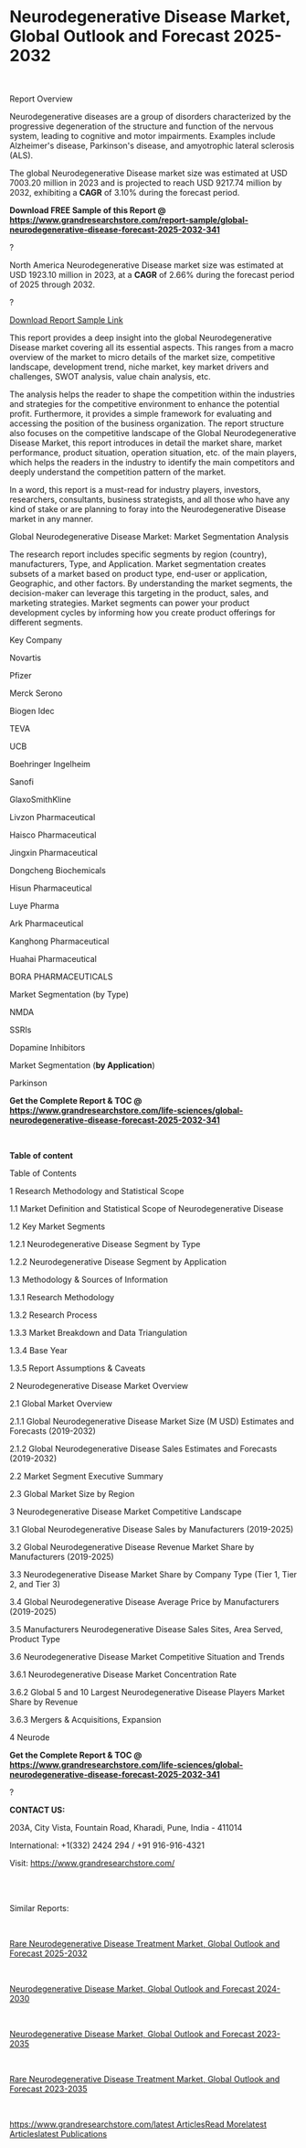 <h1>Neurodegenerative Disease Market, Global Outlook and Forecast 2025-2032</h1><br/><p>Report Overview</p>
 
 
 
 <p>Neurodegenerative diseases are a group of disorders characterized by the progressive degeneration of the structure and function of the nervous system, leading to cognitive and motor impairments. Examples include Alzheimer&#39;s disease, Parkinson&#39;s disease, and amyotrophic lateral sclerosis (ALS).</p>
 
 
 
 <p>The global Neurodegenerative Disease market size was estimated at USD 7003.20 million in 2023 and is projected to reach USD 9217.74 million by 2032, exhibiting a <strong>CAGR</strong> of 3.10% during the forecast period.</p>
 
 
 
 <div><b>Download FREE Sample of this Report @ <a href="https://www.grandresearchstore.com/report-sample/global-neurodegenerative-disease-forecast-2025-2032-341">https://www.grandresearchstore.com/report-sample/global-neurodegenerative-disease-forecast-2025-2032-341</a></b></div>
 
 
 
 <p>? </p>
 
 
 
 <p>North America Neurodegenerative Disease market size was estimated at USD 1923.10 million in 2023, at a <strong>CAGR</strong> of 2.66% during the forecast period of 2025 through 2032.</p>
 
 
 
 <p>? </p>
 
 
 
 <p><a href="https://www.grandresearchstore.com/mr-admin/report-sample/global-neurodegenerative-disease-forecast-2025-2032-341">Download Report Sample Link</a></p>
 
 
 
 <p>This report provides a deep insight into the global Neurodegenerative Disease market covering all its essential aspects. This ranges from a macro overview of the market to micro details of the market size, competitive landscape, development trend, niche market, key market drivers and challenges, SWOT analysis, value chain analysis, etc.</p>
 
 
 
 <p>The analysis helps the reader to shape the competition within the industries and strategies for the competitive environment to enhance the potential profit. Furthermore, it provides a simple framework for evaluating and accessing the position of the business organization. The report structure also focuses on the competitive landscape of the Global Neurodegenerative Disease Market, this report introduces in detail the market share, market performance, product situation, operation situation, etc. of the main players, which helps the readers in the industry to identify the main competitors and deeply understand the competition pattern of the market.</p>
 
 
 
 <p>In a word, this report is a must-read for industry players, investors, researchers, consultants, business strategists, and all those who have any kind of stake or are planning to foray into the Neurodegenerative Disease market in any manner.</p>
 
 
 
 <p>Global Neurodegenerative Disease Market: Market Segmentation Analysis</p>
 
 
 
 <p>The research report includes specific segments by region (country), manufacturers, Type, and Application. Market segmentation creates subsets of a market based on product type, end-user or application, Geographic, and other factors. By understanding the market segments, the decision-maker can leverage this targeting in the product, sales, and marketing strategies. Market segments can power your product development cycles by informing how you create product offerings for different segments.</p>
 
 
 
 <p>Key Company</p>
 
 
 
 <p>Novartis</p>
 
 
 
 <p>Pfizer</p>
 
 
 
 <p>Merck Serono</p>
 
 
 
 <p>Biogen Idec</p>
 
 
 
 <p>TEVA</p>
 
 
 
 <p>UCB</p>
 
 
 
 <p>Boehringer Ingelheim</p>
 
 
 
 <p>Sanofi</p>
 
 
 
 <p>GlaxoSmithKline</p>
 
 
 
 <p>Livzon Pharmaceutical</p>
 
 
 
 <p>Haisco Pharmaceutical</p>
 
 
 
 <p>Jingxin Pharmaceutical</p>
 
 
 
 <p>Dongcheng Biochemicals</p>
 
 
 
 <p>Hisun Pharmaceutical</p>
 
 
 
 <p>Luye Pharma</p>
 
 
 
 <p>Ark Pharmaceutical</p>
 
 
 
 <p>Kanghong Pharmaceutical</p>
 
 
 
 <p>Huahai Pharmaceutical</p>
 
 
 
 <p>BORA PHARMACEUTICALS</p>
 
 
 
 <p>Market Segmentation (by Type)</p>
 
 
 
 <p>NMDA</p>
 
 
 
 <p>SSRIs</p>
 
 
 
 <p>Dopamine Inhibitors</p>
 
 
 
 <p>Market Segmentation (<strong>by Application</strong>)</p>
 
 
 
 <p>Parkinson</p>
 
 
 
 <div><b>Get the Complete Report & TOC @ <a href="https://www.grandresearchstore.com/life-sciences/global-neurodegenerative-disease-forecast-2025-2032-341">https://www.grandresearchstore.com/life-sciences/global-neurodegenerative-disease-forecast-2025-2032-341</a></b></div>
 
 
 
 <p><br />
 
 <b>Table of content</b></p>
 
 
 
 <p>Table of Contents<br />
 
 1 Research Methodology and Statistical Scope<br />
 
 1.1 Market Definition and Statistical Scope of Neurodegenerative Disease<br />
 
 1.2 Key Market Segments<br />
 
 1.2.1 Neurodegenerative Disease Segment by Type<br />
 
 1.2.2 Neurodegenerative Disease Segment by Application<br />
 
 1.3 Methodology & Sources of Information<br />
 
 1.3.1 Research Methodology<br />
 
 1.3.2 Research Process<br />
 
 1.3.3 Market Breakdown and Data Triangulation<br />
 
 1.3.4 Base Year<br />
 
 1.3.5 Report Assumptions & Caveats<br />
 
 2 Neurodegenerative Disease Market Overview<br />
 
 2.1 Global Market Overview<br />
 
 2.1.1 Global Neurodegenerative Disease Market Size (M USD) Estimates and Forecasts (2019-2032)<br />
 
 2.1.2 Global Neurodegenerative Disease Sales Estimates and Forecasts (2019-2032)<br />
 
 2.2 Market Segment Executive Summary<br />
 
 2.3 Global Market Size by Region<br />
 
 3 Neurodegenerative Disease Market Competitive Landscape<br />
 
 3.1 Global Neurodegenerative Disease Sales by Manufacturers (2019-2025)<br />
 
 3.2 Global Neurodegenerative Disease Revenue Market Share by Manufacturers (2019-2025)<br />
 
 3.3 Neurodegenerative Disease Market Share by Company Type (Tier 1, Tier 2, and Tier 3)<br />
 
 3.4 Global Neurodegenerative Disease Average Price by Manufacturers (2019-2025)<br />
 
 3.5 Manufacturers Neurodegenerative Disease Sales Sites, Area Served, Product Type<br />
 
 3.6 Neurodegenerative Disease Market Competitive Situation and Trends<br />
 
 3.6.1 Neurodegenerative Disease Market Concentration Rate<br />
 
 3.6.2 Global 5 and 10 Largest Neurodegenerative Disease Players Market Share by Revenue<br />
 
 3.6.3 Mergers & Acquisitions, Expansion<br />
 
 4 Neurode</p>
 
 
 
 <div><b>Get the Complete Report & TOC @ <a href="https://www.grandresearchstore.com/life-sciences/global-neurodegenerative-disease-forecast-2025-2032-341">https://www.grandresearchstore.com/life-sciences/global-neurodegenerative-disease-forecast-2025-2032-341</a></b></div>
 
 
 
 <p>? </p>
 
 
 
 <p><b>CONTACT US:</b><br />
 
 203A, City Vista, Fountain Road, Kharadi, Pune, India - 411014<br />
 
 International: +1(332) 2424 294 / +91 916-916-4321<br />
 
 Visit: <a href="https://www.grandresearchstore.com/">https://www.grandresearchstore.com/</a><br />
 
 <br />
 
 <br />
 
 Similar Reports:<br />
 
 <br />
 
 <a href="https://www.grandresearchstore.com/life-sciences/global-rare-neurodegenerative-disease-treatment-forecast-2025-2032-640">Rare Neurodegenerative Disease Treatment Market, Global Outlook and Forecast 2025-2032</a><br />
 
 <br />
 
 <a href="https://www.grandresearchstore.com/life-sciences/global-neurodegenerative-disease-forecast-2024-2030-987">Neurodegenerative Disease Market, Global Outlook and Forecast 2024-2030</a><br />
 
 <br />
 
 <a href="https://www.grandresearchstore.com/life-sciences/global-neurodegenerative-disease-forecast-2023-2035-973">Neurodegenerative Disease Market, Global Outlook and Forecast 2023-2035</a><br />
 
 <br />
 
 <a href="https://www.grandresearchstore.com/life-sciences/global-rare-neurodegenerative-disease-treatment-forecast-2023-2035-339">Rare Neurodegenerative Disease Treatment Market, Global Outlook and Forecast 2023-2035</a><br />
 
 <br />
 
 <a href="https://gyeongbokgung.com">https://www.grandresearchstore.com/</a><a href="https://hallyeomaritime.com">latest Articles</a><a href="https://jingwansa.com">Read More</a><a href="https://nguoiviet.jp/">latest Articles</a><a href="https://www.intelmarketresearch.com/">latest Publications</a></p>